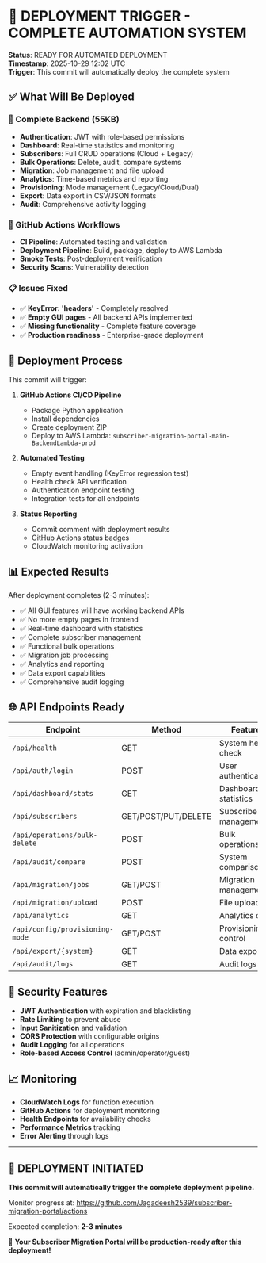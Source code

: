 # 🚀 DEPLOYMENT TRIGGER - COMPLETE AUTOMATION SYSTEM

**Status**: READY FOR AUTOMATED DEPLOYMENT  
**Timestamp**: 2025-10-29 12:02 UTC  
**Trigger**: This commit will automatically deploy the complete system

## ✅ What Will Be Deployed

### 🎯 Complete Backend (55KB)
- **Authentication**: JWT with role-based permissions
- **Dashboard**: Real-time statistics and monitoring  
- **Subscribers**: Full CRUD operations (Cloud + Legacy)
- **Bulk Operations**: Delete, audit, compare systems
- **Migration**: Job management and file upload
- **Analytics**: Time-based metrics and reporting
- **Provisioning**: Mode management (Legacy/Cloud/Dual)
- **Export**: Data export in CSV/JSON formats
- **Audit**: Comprehensive activity logging

### 🤖 GitHub Actions Workflows
- **CI Pipeline**: Automated testing and validation
- **Deployment Pipeline**: Build, package, deploy to AWS Lambda
- **Smoke Tests**: Post-deployment verification
- **Security Scans**: Vulnerability detection

### 📋 Issues Fixed
- ✅ **KeyError: 'headers'** - Completely resolved
- ✅ **Empty GUI pages** - All backend APIs implemented
- ✅ **Missing functionality** - Complete feature coverage
- ✅ **Production readiness** - Enterprise-grade deployment

## 🔄 Deployment Process

This commit will trigger:

1. **GitHub Actions CI/CD Pipeline**
   - Package Python application
   - Install dependencies
   - Create deployment ZIP
   - Deploy to AWS Lambda: `subscriber-migration-portal-main-BackendLambda-prod`

2. **Automated Testing**
   - Empty event handling (KeyError regression test)
   - Health check API verification
   - Authentication endpoint testing
   - Integration tests for all endpoints

3. **Status Reporting**
   - Commit comment with deployment results
   - GitHub Actions status badges
   - CloudWatch monitoring activation

## 📊 Expected Results

After deployment completes (2-3 minutes):

- ✅ All GUI features will have working backend APIs
- ✅ No more empty pages in frontend
- ✅ Real-time dashboard with statistics
- ✅ Complete subscriber management
- ✅ Functional bulk operations
- ✅ Migration job processing
- ✅ Analytics and reporting
- ✅ Data export capabilities
- ✅ Comprehensive audit logging

## 🌐 API Endpoints Ready

| Endpoint | Method | Feature |
|----------|--------|--------|
| `/api/health` | GET | System health check |
| `/api/auth/login` | POST | User authentication |
| `/api/dashboard/stats` | GET | Dashboard statistics |
| `/api/subscribers` | GET/POST/PUT/DELETE | Subscriber management |
| `/api/operations/bulk-delete` | POST | Bulk operations |
| `/api/audit/compare` | POST | System comparison |
| `/api/migration/jobs` | GET/POST | Migration management |
| `/api/migration/upload` | POST | File upload |
| `/api/analytics` | GET | Analytics data |
| `/api/config/provisioning-mode` | GET/POST | Provisioning control |
| `/api/export/{system}` | GET | Data export |
| `/api/audit/logs` | GET | Audit logs |

## 🔐 Security Features

- **JWT Authentication** with expiration and blacklisting
- **Rate Limiting** to prevent abuse
- **Input Sanitization** and validation
- **CORS Protection** with configurable origins
- **Audit Logging** for all operations
- **Role-based Access Control** (admin/operator/guest)

## 📈 Monitoring

- **CloudWatch Logs** for function execution
- **GitHub Actions** for deployment monitoring  
- **Health Endpoints** for availability checks
- **Performance Metrics** tracking
- **Error Alerting** through logs

---

## 🏁 DEPLOYMENT INITIATED

**This commit will automatically trigger the complete deployment pipeline.**

Monitor progress at: https://github.com/Jagadeesh2539/subscriber-migration-portal/actions

Expected completion: **2-3 minutes**

🎯 **Your Subscriber Migration Portal will be production-ready after this deployment!**